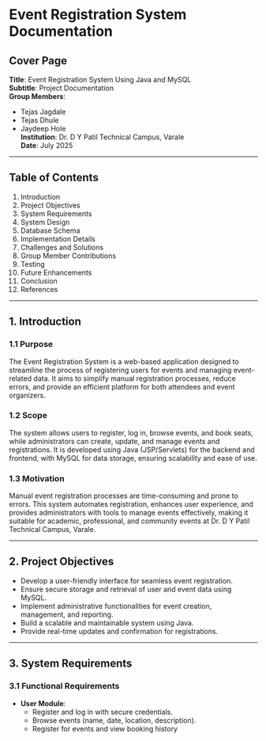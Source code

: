 # Event Registration System Documentation

## Cover Page
**Title**: Event Registration System Using Java and MySQL  
**Subtitle**: Project Documentation  
**Group Members**:  
- Tejas Jagdale  
- Tejas Dhule  
- Jaydeep Hole  
**Institution**: Dr. D Y Patil Technical Campus, Varale  
**Date**: July 2025  

---

## Table of Contents
1. Introduction  
2. Project Objectives  
3. System Requirements  
4. System Design  
5. Database Schema  
6. Implementation Details  
7. Challenges and Solutions  
8. Group Member Contributions  
9. Testing  
10. Future Enhancements  
11. Conclusion  
12. References  

---

## 1. Introduction
### 1.1 Purpose
The Event Registration System is a web-based application designed to streamline the process of registering users for events and managing event-related data. It aims to simplify manual registration processes, reduce errors, and provide an efficient platform for both attendees and event organizers.

### 1.2 Scope
The system allows users to register, log in, browse events, and book seats, while administrators can create, update, and manage events and registrations. It is developed using Java (JSP/Servlets) for the backend and frontend, with MySQL for data storage, ensuring scalability and ease of use.

### 1.3 Motivation
Manual event registration processes are time-consuming and prone to errors. This system automates registration, enhances user experience, and provides administrators with tools to manage events effectively, making it suitable for academic, professional, and community events at Dr. D Y Patil Technical Campus, Varale.

---

## 2. Project Objectives
- Develop a user-friendly interface for seamless event registration.  
- Ensure secure storage and retrieval of user and event data using MySQL.  
- Implement administrative functionalities for event creation, management, and reporting.  
- Build a scalable and maintainable system using Java.  
- Provide real-time updates and confirmation for registrations.  

---

## 3. System Requirements
### 3.1 Functional Requirements
- **User Module**:  
  - Register and log in with secure credentials.  
  - Browse events (name, date, location, description).  
  - Register for events and view booking history